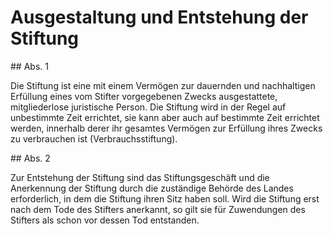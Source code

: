 # Ausgestaltung und Entstehung der Stiftung



\#\# Abs. 1

 Die Stiftung ist eine mit einem Vermögen zur dauernden und nachhaltigen Erfüllung eines vom Stifter vorgegebenen Zwecks ausgestattete, mitgliederlose juristische Person. Die Stiftung wird in der Regel auf unbestimmte Zeit errichtet, sie kann aber auch auf bestimmte Zeit errichtet werden, innerhalb derer ihr gesamtes Vermögen zur Erfüllung ihres Zwecks zu verbrauchen ist (Verbrauchsstiftung).

\#\# Abs. 2

 Zur Entstehung der Stiftung sind das Stiftungsgeschäft und die Anerkennung der Stiftung durch die zuständige Behörde des Landes erforderlich, in dem die Stiftung ihren Sitz haben soll. Wird die Stiftung erst nach dem Tode des Stifters anerkannt, so gilt sie für Zuwendungen des Stifters als schon vor dessen Tod entstanden. 


